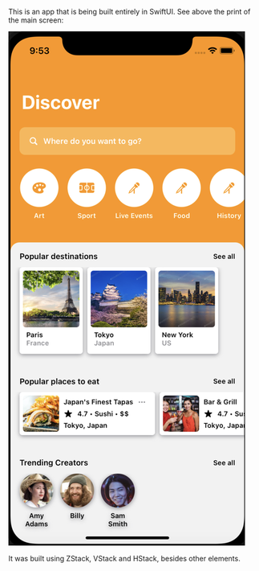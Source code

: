 This is an app that is being built entirely in SwiftUI.
See above the print of the main screen:

![My Image](img.png)

It was built using ZStack, VStack and HStack, besides other elements.

